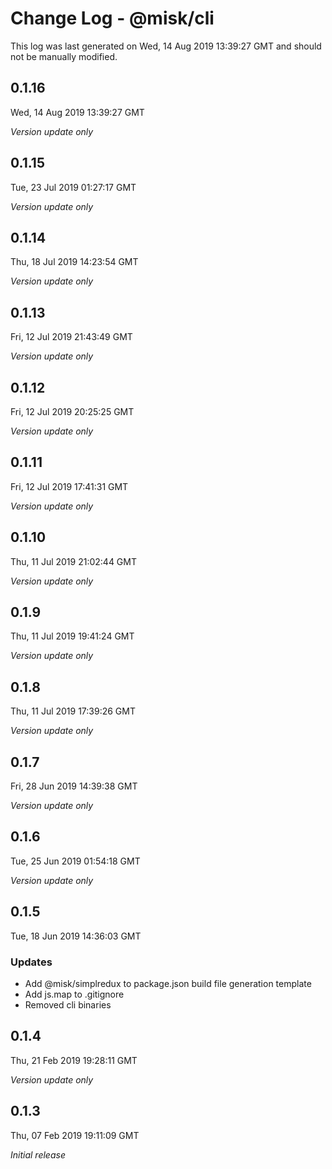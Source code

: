 # Change Log - @misk/cli

This log was last generated on Wed, 14 Aug 2019 13:39:27 GMT and should not be manually modified.

## 0.1.16
Wed, 14 Aug 2019 13:39:27 GMT

*Version update only*

## 0.1.15
Tue, 23 Jul 2019 01:27:17 GMT

*Version update only*

## 0.1.14
Thu, 18 Jul 2019 14:23:54 GMT

*Version update only*

## 0.1.13
Fri, 12 Jul 2019 21:43:49 GMT

*Version update only*

## 0.1.12
Fri, 12 Jul 2019 20:25:25 GMT

*Version update only*

## 0.1.11
Fri, 12 Jul 2019 17:41:31 GMT

*Version update only*

## 0.1.10
Thu, 11 Jul 2019 21:02:44 GMT

*Version update only*

## 0.1.9
Thu, 11 Jul 2019 19:41:24 GMT

*Version update only*

## 0.1.8
Thu, 11 Jul 2019 17:39:26 GMT

*Version update only*

## 0.1.7
Fri, 28 Jun 2019 14:39:38 GMT

*Version update only*

## 0.1.6
Tue, 25 Jun 2019 01:54:18 GMT

*Version update only*

## 0.1.5
Tue, 18 Jun 2019 14:36:03 GMT

### Updates

- Add @misk/simplredux to package.json build file generation template
- Add js.map to .gitignore
- Removed cli binaries

## 0.1.4
Thu, 21 Feb 2019 19:28:11 GMT

*Version update only*

## 0.1.3
Thu, 07 Feb 2019 19:11:09 GMT

*Initial release*

